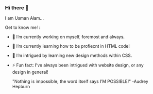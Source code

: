 ### Hi there 👋

I am Usman Alam...

Get to know me! :

- 🔭 I’m currently working on myself, foremost and always. 
- 🌱 I’m currently learning how to be profiecnt in HTML code!
- 👯 I’m intrigued by learning new design methods within CSS. 
- ⚡ Fun fact: I've always been intrigued with website design, or any design in general!


  "Nothing is impossible, the word itself says I'M POSSIBLE!"
  -Audrey Hepburn



